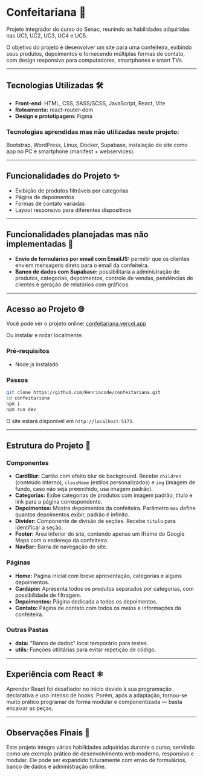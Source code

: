# Confeitariana 🍰

Projeto integrador do curso do Senac, reunindo as habilidades adquiridas nas UC1, UC2, UC3, UC4 e UC5.

O objetivo do projeto é desenvolver um site para uma confeiteira, exibindo seus produtos, depoimentos e fornecendo múltiplas formas de contato, com design responsivo para computadores, smartphones e smart TVs.

---

## Tecnologias Utilizadas 🛠️

* **Front-end:** HTML, CSS, SASS/SCSS, JavaScript, React, Vite
* **Roteamento:** react-router-dom
* **Design e prototipagem:** Figma

### Tecnologias aprendidas mas não utilizadas neste projeto:

Bootstrap, WordPress, Linux, Docker, Supabase, instalação do site como app no PC e smartphone (manifest + webservices).

---

## Funcionalidades do Projeto ✨

* Exibição de produtos filtráveis por categorias
* Página de depoimentos
* Formas de contato variadas
* Layout responsivo para diferentes dispositivos

---

## Funcionalidades planejadas mas não implementadas 🚧

* **Envio de formulários por email com EmailJS:** permitir que os clientes enviem mensagens direto para o email da confeiteira.
* **Banco de dados com Supabase:** possibilitaria a administração de produtos, categorias, depoimentos, controle de vendas, pendências de clientes e geração de relatórios com gráficos.

---

## Acesso ao Projeto 🌐

Você pode ver o projeto online:
[confeitariana.vercel.app](https://confeitariana.vercel.app)

Ou instalar e rodar localmente:

### Pré-requisitos

* Node.js instalado

### Passos

```bash
git clone https://github.com/Henrincode/confeitariana.git
cd confeitariana
npm i
npm run dev
```

O site estará disponível em `http://localhost:5173`.

---

## Estrutura do Projeto 📁

### Componentes

* **CardBlur:** Cartão com efeito blur de background. Recebe `children` (conteúdo interno), `className` (estilos personalizados) e `img` (imagem de fundo, caso não seja preenchido, usa imagem padrão).
* **Categorias:** Exibe categorias de produtos com imagem padrão, título e link para a página correspondente.
* **Depoimentos:** Mostra depoimentos da confeiteira. Parâmetro `max` define quantos depoimentos exibir, padrão é infinito.
* **Divider:** Componente de divisão de seções. Recebe `titulo` para identificar a seção.
* **Footer:** Área inferior do site, contendo apenas um iframe do Google Maps com o endereço da confeiteira.
* **NavBar:** Barra de navegação do site.

### Páginas

* **Home:** Página inicial com breve apresentação, categorias e alguns depoimentos.
* **Cardápio:** Apresenta todos os produtos separados por categorias, com possibilidade de filtragem.
* **Depoimentos:** Página dedicada a todos os depoimentos.
* **Contato:** Página de contato com todos os meios e informações da confeiteira.

### Outras Pastas

* **data:** "Banco de dados" local temporário para testes.
* **utils:** Funções utilitárias para evitar repetição de código.

---

## Experiência com React ⚛️

Aprender React foi desafiador no início devido à sua programação declarativa e uso intenso de hooks. Porém, após a adaptação, tornou-se muito prático programar de forma modular e componentizada — basta encaixar as peças.

---

## Observações Finais 📝

Este projeto integra várias habilidades adquiridas durante o curso, servindo como um exemplo prático de desenvolvimento web moderno, responsivo e modular. Ele pode ser expandido futuramente com envio de formulários, banco de dados e administração online.
